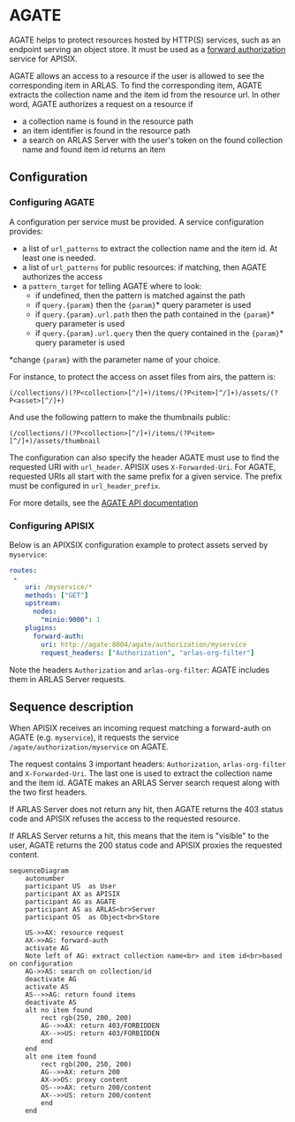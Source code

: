 # AGATE

AGATE helps to protect resources hosted by HTTP(S) services, such as an endpoint serving an object store. It must be used as a [forward authorization](https://apisix.apache.org/docs/apisix/plugins/forward-auth/) service for APISIX. 

AGATE allows an access to a resource if the user is allowed to see the corresponding item in ARLAS. To find the corresponding item, AGATE extracts the collection name and the item id from the resource url. In other word, AGATE authorizes a request on a resource if 

- a collection name is found in the resource path
- an item identifier is found in the resource path
- a search on ARLAS Server with the user's token on the found collection name and found item id returns an item

## Configuration

### Configuring AGATE

A configuration per service must be provided. A service configuration provides:
- a list of `url_patterns` to extract the collection name and the item id. At least one is needed.
- a list of `url_patterns` for public resources: if matching, then AGATE authorizes the access
- a `pattern_target` for telling AGATE where to look:
    - if undefined, then the pattern is matched against the path
    - if `query.{param}` then the `{param}`* query parameter is used
    - if `query.{param}.url.path` then the path contained in the `{param}`* query parameter is used
    - if `query.{param}.url.query` then the query contained in the `{param}`* query parameter is used


*change `{param}` with the parameter name of your choice.

For instance, to protect the access on asset files from airs, the pattern is:
```
(/collections/)(?P<collection>[^/]+)/items/(?P<item>[^/]+)/assets/(?P<asset>[^/]+)
```
And use the following pattern to make the thumbnails public:
```
(/collections/)(?P<collection>[^/]+)/items/(?P<item>[^/]+)/assets/thumbnail
```

The configuration can also specify the header AGATE must use to find the requested URI with `url_header`. APISIX uses `X-Forwarded-Uri`.
For AGATE, requested URIs all start with the same prefix for a given service. The prefix must be configured in `url_header_prefix`.

For more details, see the [AGATE API documentation](agate_api.md)

### Configuring APISIX

Below is an APIXSIX configuration example to protect assets served by `myservice`:
```yaml
routes:
 -
    uri: /myservice/*
    methods: ["GET"]
    upstream:
      nodes:
        "minio:9000": 1
    plugins:
      forward-auth:
        uri: http://agate:8004/agate/authorization/myservice
        request_headers: ["Authorization", "arlas-org-filter"]
```

Note the headers `Authorization` and `arlas-org-filter`: AGATE includes them in ARLAS Server requests.


## Sequence description
When APISIX receives an incoming request matching a forward-auth on AGATE (e.g. `myservice`), it requests the service `/agate/authorization/myservice` on AGATE. 

The request contains 3 important headers: `Authorization`, `arlas-org-filter` and `X-Forwarded-Uri`. The last one is used to extract the collection name and the item id. AGATE makes an ARLAS Server search request along with the two first headers.

If ARLAS Server does not return any hit, then AGATE returns the 403 status code and APISIX refuses the access to the requested resource.

If ARLAS Server returns a hit, this means that the item is "visible" to the user, AGATE returns the 200 status code and APISIX proxies the requested content.

```mermaid
sequenceDiagram
    autonumber
    participant US  as User
    participant AX as APISIX
    participant AG as AGATE
    participant AS as ARLAS<br>Server
    participant OS  as Object<br>Store

    US->>AX: resource request
    AX->>AG: forward-auth
    activate AG
    Note left of AG: extract collection name<br> and item id<br>based on configuration
    AG->>AS: search on collection/id
    deactivate AG
    activate AS
    AS-->>AG: return found items
    deactivate AS
    alt no item found
        rect rgb(250, 200, 200)
        AG-->>AX: return 403/FORBIDDEN
        AX-->>US: return 403/FORBIDDEN
        end
    end
    alt one item found
        rect rgb(200, 250, 200)
        AG-->>AX: return 200
        AX->>OS: proxy content
        OS-->>AX: return 200/content
        AX-->>US: return 200/content
        end
    end
```

